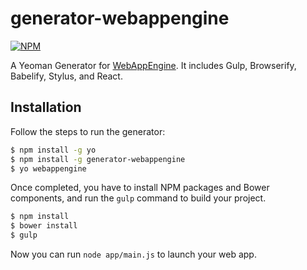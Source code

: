 # generator-webappengine

[![NPM](https://nodei.co/npm/generator-webappengine.png?downloads=true&stars=true)](https://nodei.co/npm/webappengine/)    

A Yeoman Generator for [WebAppEngine](https://github.com/cheton/generator-webappengine). It includes Gulp, Browserify, Babelify, Stylus, and React.

## Installation
Follow the steps to run the generator:
```bash
$ npm install -g yo
$ npm install -g generator-webappengine
$ yo webappengine
```

Once completed, you have to install NPM packages and Bower components, and run the `gulp` command to build your project.
```bash
$ npm install
$ bower install
$ gulp
```

Now you can run `node app/main.js` to launch your web app.
